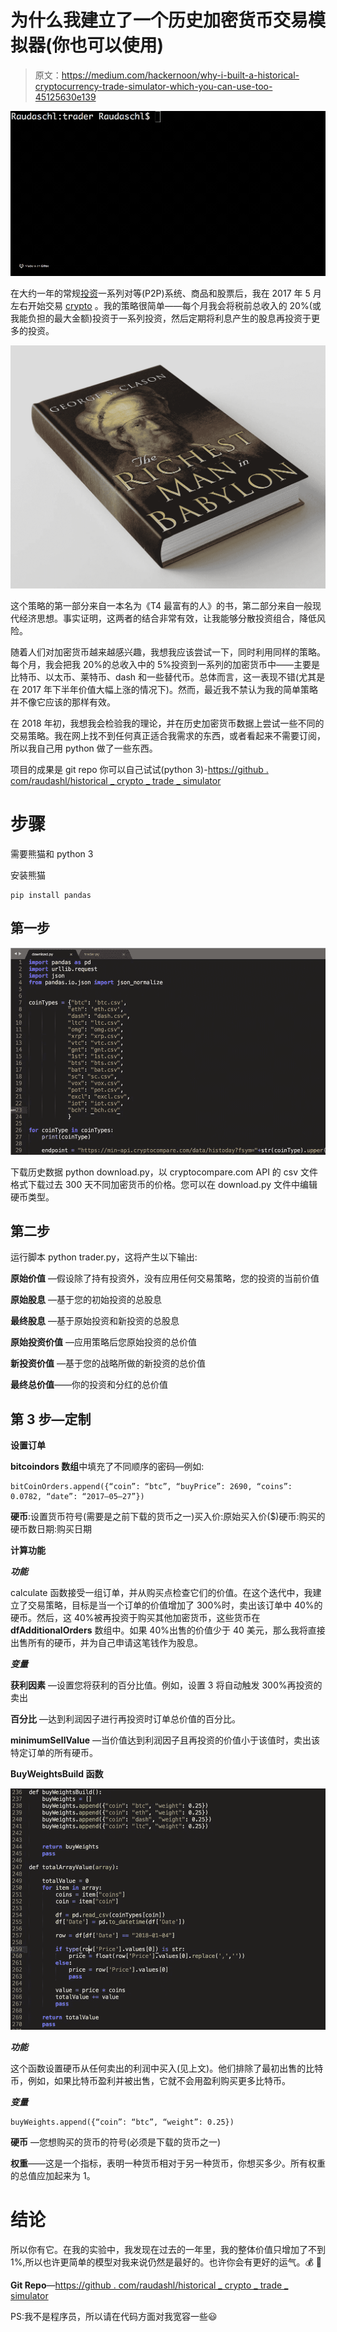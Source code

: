 # 为什么我建立了一个历史加密货币交易模拟器(你也可以使用)

> 原文：<https://medium.com/hackernoon/why-i-built-a-historical-cryptocurrency-trade-simulator-which-you-can-use-too-45125630e139>

![](img/8914dcd491ea599d30a19949e9afb010.png)

在大约一年的常规[投资](https://hackernoon.com/tagged/investing)一系列对等(P2P)系统、商品和股票后，我在 2017 年 5 月左右开始交易 [crypto](https://hackernoon.com/tagged/crypto) 。我的策略很简单——每个月我会将税前总收入的 20%(或我能负担的最大金额)投资于一系列投资，然后定期将利息产生的股息再投资于更多的投资。

![](img/7f224ec8354e440a367a79c5cf429617.png)

这个策略的第一部分来自一本名为《T4 最富有的人》的书，第二部分来自一般现代经济思想。事实证明，这两者的结合非常有效，让我能够分散投资组合，降低风险。

随着人们对加密货币越来越感兴趣，我想我应该尝试一下，同时利用同样的策略。每个月，我会把我 20%的总收入中的 5%投资到一系列的加密货币中——主要是比特币、以太币、莱特币、dash 和一些替代币。总体而言，这一表现不错(尤其是在 2017 年下半年价值大幅上涨的情况下)。然而，最近我不禁认为我的简单策略并不像它应该的那样有效。

在 2018 年初，我想我会检验我的理论，并在历史加密货币数据上尝试一些不同的交易策略。我在网上找不到任何真正适合我需求的东西，或者看起来不需要订阅，所以我自己用 python 做了一些东西。

项目的成果是 git repo 你可以自己试试(python 3)-[https://github . com/raudashl/historical _ crypto _ trade _ simulator](https://github.com/Raudaschl/historical_crypto_trade_simulator)

# **步骤**

需要熊猫和 python 3

安装熊猫

```
pip install pandas
```

## **第一步**

![](img/16b891d31ce55096274a91ea4eb82495.png)

下载历史数据 python download.py，以 cryptocompare.com API 的 csv 文件格式下载过去 300 天不同加密货币的价格。您可以在 download.py 文件中编辑硬币类型。

## **第二步**

运行脚本 python trader.py，这将产生以下输出:

**原始价值** —假设除了持有投资外，没有应用任何交易策略，您的投资的当前价值

**原始股息** —基于您的初始投资的总股息

**最终股息** —基于原始投资和新投资的总股息

**原始投资价值** —应用策略后您原始投资的总价值

**新投资价值** —基于您的战略所做的新投资的总价值

**最终总价值**——你的投资和分红的总价值

## **第 3 步—定制**

**设置订单**

**bitcoindors 数组**中填充了不同顺序的密码—例如:

```
bitCoinOrders.append({“coin”: “btc”, “buyPrice”: 2690, “coins”: 0.0782, “date”: “2017–05–27”}) 
```

**硬币**:设置货币符号(需要是之前下载的货币之一)买入价:原始买入价($)硬币:购买的硬币数日期:购买日期

**计算功能**

***功能***

calculate 函数接受一组订单，并从购买点检查它们的价值。在这个迭代中，我建立了交易策略，目标是当一个订单的价值增加了 300%时，卖出该订单中 40%的硬币。然后，这 40%被再投资于购买其他加密货币，这些货币在 **dfAdditionalOrders** 数组中。如果 40%出售的价值少于 40 美元，那么我将直接出售所有的硬币，并为自己申请这笔钱作为股息。

***变量***

**获利因素** —设置您将获利的百分比值。例如，设置 3 将自动触发 300%再投资的卖出

**百分比** —达到利润因子进行再投资时订单总价值的百分比。

**minimumSellValue** —当价值达到利润因子且再投资的价值小于该值时，卖出该特定订单的所有硬币。

**BuyWeightsBuild 函数**

![](img/150e51b36f0d3cd67fdba8dae7f4353b.png)

***功能***

这个函数设置硬币从任何卖出的利润中买入(见上文)。他们排除了最初出售的比特币，例如，如果比特币盈利并被出售，它就不会用盈利购买更多比特币。

***变量***

```
buyWeights.append({“coin”: “btc”, “weight”: 0.25}) 
```

**硬币** —您想购买的货币的符号(必须是下载的货币之一)

**权重**——这是一个指标，表明一种货币相对于另一种货币，你想买多少。所有权重的总值应加起来为 1。

# **结论**

所以你有它。在我的实验中，我发现在过去的一年里，我的整体价值只增加了不到 1%,所以也许更简单的模型对我来说仍然是最好的。也许你会有更好的运气。💰 💸

**Git Repo**—[https://github . com/raudashl/historical _ crypto _ trade _ simulator](https://github.com/Raudaschl/historical_crypto_trade_simulator)

PS:我不是程序员，所以请在代码方面对我宽容一些😃